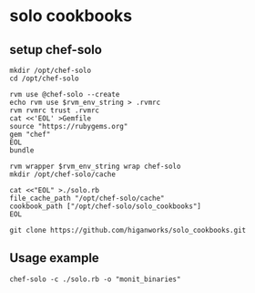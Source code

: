 # solo cookbooks

## setup chef-solo

```
mkdir /opt/chef-solo
cd /opt/chef-solo

rvm use @chef-solo --create
echo rvm use $rvm_env_string > .rvmrc
rvm rvmrc trust .rvmrc
cat <<'EOL' >Gemfile
source "https://rubygems.org"
gem "chef"
EOL
bundle

rvm wrapper $rvm_env_string wrap chef-solo
mkdir /opt/chef-solo/cache

cat <<"EOL" >./solo.rb
file_cache_path "/opt/chef-solo/cache"
cookbook_path ["/opt/chef-solo/solo_cookbooks"]
EOL

git clone https://github.com/higanworks/solo_cookbooks.git
```


## Usage example
`chef-solo -c ./solo.rb -o "monit_binaries"`
